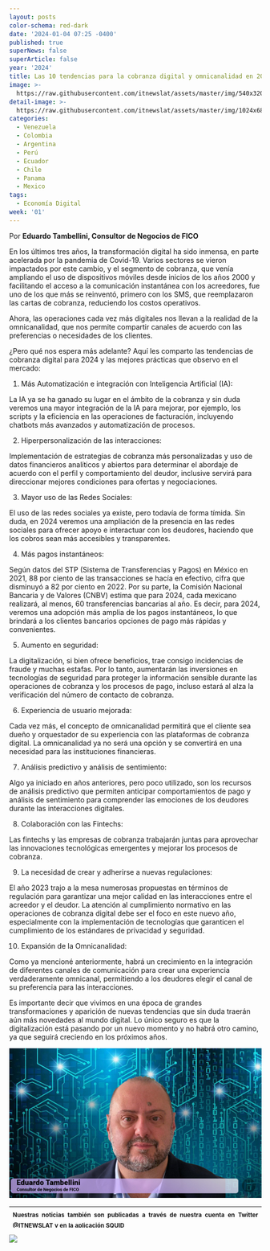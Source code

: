 ```yaml
---
layout: posts
color-schema: red-dark
date: '2024-01-04 07:25 -0400'
published: true
superNews: false
superArticle: false
year: '2024'
title: Las 10 tendencias para la cobranza digital y omnicanalidad en 2024
image: >-
  https://raw.githubusercontent.com/itnewslat/assets/master/img/540x320/Eduardo-Tambellini-p.jpg
detail-image: >-
  https://raw.githubusercontent.com/itnewslat/assets/master/img/1024x680/Eduardo-Tambellini-g.jpg
categories:
  - Venezuela
  - Colombia
  - Argentina
  - Perú
  - Ecuador
  - Chile
  - Panama
  - Mexico
tags:
  - Economía Digital
week: '01'
---
```

Por **Eduardo Tambellini, Consultor de Negocios de FICO**

En los últimos tres años, la transformación digital ha sido inmensa, en parte acelerada por la pandemia de Covid-19. Varios sectores se vieron impactados por este cambio, y el segmento de cobranza, que venía ampliando el uso de dispositivos móviles desde inicios de los años 2000 y facilitando el acceso a la comunicación instantánea con los acreedores, fue uno de los que más se reinventó, primero con los SMS, que reemplazaron las cartas de cobranza, reduciendo los costos operativos.

Ahora, las operaciones cada vez más digitales nos llevan a la realidad de la omnicanalidad, que nos permite compartir canales de acuerdo con las preferencias o necesidades de los clientes.

¿Pero qué nos espera más adelante? Aquí les comparto las tendencias de cobranza digital para 2024 y las mejores prácticas que observo en el mercado:

1. Más Automatización e integración con Inteligencia Artificial (IA):

La IA ya se ha ganado su lugar en el ámbito de la cobranza y sin duda veremos una mayor integración de la IA para mejorar, por ejemplo, los scripts y la eficiencia en las operaciones de facturación, incluyendo chatbots más avanzados y automatización de procesos.

2. Hiperpersonalización de las interacciones:

Implementación de estrategias de cobranza más personalizadas y uso de datos financieros analíticos y abiertos para determinar el abordaje de acuerdo con el perfil y comportamiento del deudor, inclusive servirá para direccionar mejores condiciones para ofertas y negociaciones.

3. Mayor uso de las Redes Sociales:

El uso de las redes sociales ya existe, pero todavía de forma tímida. Sin duda, en 2024 veremos una ampliación de la presencia en las redes sociales para ofrecer apoyo e interactuar con los deudores, haciendo que los cobros sean más accesibles y transparentes.

4. Más pagos instantáneos:

Según datos del STP (Sistema de Transferencias y Pagos) en México en 2021, 88 por ciento de las transacciones se hacía en efectivo, cifra que disminuyó a 82 por ciento en 2022. Por su parte, la Comisión Nacional Bancaria y de Valores (CNBV) estima que para 2024, cada mexicano realizará, al menos, 60 transferencias bancarias al año. Es decir, para 2024, veremos una adopción más amplia de los pagos instantáneos, lo que brindará a los clientes bancarios opciones de pago más rápidas y convenientes.

5. Aumento en seguridad:

La digitalización, si bien ofrece beneficios, trae consigo incidencias de fraude y muchas estafas. Por lo tanto, aumentarán las inversiones en tecnologías de seguridad para proteger la información sensible durante las operaciones de cobranza y los procesos de pago, incluso estará al alza la verificación del número de contacto de cobranza.

6. Experiencia de usuario mejorada:

Cada vez más, el concepto de omnicanalidad permitirá que el cliente sea dueño y orquestador de su experiencia con las plataformas de cobranza digital. La omnicanalidad ya no será una opción y se convertirá en una necesidad para las instituciones financieras.

7. Análisis predictivo y análisis de sentimiento:

Algo ya iniciado en años anteriores, pero poco utilizado, son los recursos de análisis predictivo que permiten anticipar comportamientos de pago y análisis de sentimiento para comprender las emociones de los deudores durante las interacciones digitales.

8. Colaboración con las Fintechs:

Las fintechs y las empresas de cobranza trabajarán juntas para aprovechar las innovaciones tecnológicas emergentes y mejorar los procesos de cobranza.

9. La necesidad de crear y adherirse a nuevas regulaciones:

El año 2023 trajo a la mesa numerosas propuestas en términos de regulación para garantizar una mejor calidad en las interacciones entre el acreedor y el deudor. La atención al cumplimiento normativo en las operaciones de cobranza digital debe ser el foco en este nuevo año, especialmente con la implementación de tecnologías que garanticen el cumplimiento de los estándares de privacidad y seguridad.

10. Expansión de la Omnicanalidad:

Como ya mencioné anteriormente, habrá un crecimiento en la integración de diferentes canales de comunicación para crear una experiencia verdaderamente omnicanal, permitiendo a los deudores elegir el canal de su preferencia para las interacciones.

Es importante decir que vivimos en una época de grandes transformaciones y aparición de nuevas tendencias que sin duda traerán aún más novedades al mundo digital. Lo único seguro es que la digitalización está pasando por un nuevo momento y no habrá otro camino, ya que seguirá creciendo en los próximos años.

![](https://raw.githubusercontent.com/itnewslat/assets/master/img/540x320/Eduardo-Tambellini-p.jpg)

<table style="height: 42px;" width="569">
<tbody>
<tr>
<td style="text-align: justify;"><sub><strong>Nuestras noticias también son publicadas a través de nuestra cuenta en Twitter <a href="https://twitter.com/itnewslat?lang=es">@ITNEWSLAT</a> y en la aplicación <a href="https://squidapp.co/en/">SQUID</a></strong></sub></td>
</tr>
</tbody>
</table>

<img src="https://tracker.metricool.com/c3po.jpg?hash=56f88a41e39ab42c063cc51676587a04"/>